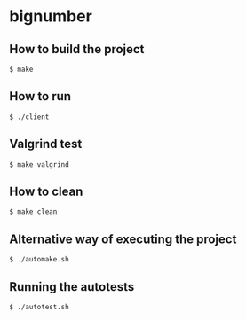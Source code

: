 # bignumber

## How to build the project

```
$ make
```

## How to run

```
$ ./client
```

## Valgrind test

```
$ make valgrind
```

## How to clean

```
$ make clean
```

## Alternative way of executing the project

```
$ ./automake.sh
```

## Running the autotests

```
$ ./autotest.sh
```
